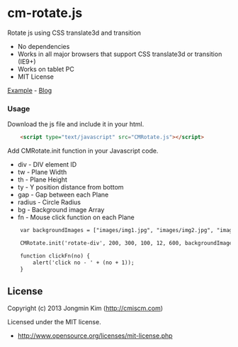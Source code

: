 cm-rotate.js
============

Rotate js using CSS translate3d and transition

 * No dependencies
 * Works in all major browsers that support CSS translate3d or transition (IE9+)
 * Works on tablet PC
 * MIT License
 
[Example](http://work.cmiscm.com/cm-rotate.js/)  -  [Blog](http://blog.cmiscm.com/)



### Usage ###

Download the js file and include it in your html.
```html
    <script type="text/javascript" src="CMRotate.js"></script>
```

Add CMRotate.init function in your Javascript code.
 - div - DIV element ID
 - tw - Plane Width
 - th - Plane Height
 - ty - Y position distance from bottom
 - gap - Gap between each Plane
 - radius - Circle Radius
 - bg - Background image Array
 - fn - Mouse click function on each Plane

```html
    var backgroundImages = ["images/img1.jpg", "images/img2.jpg", "images/img3.jpg", ...];

    CMRotate.init('rotate-div', 200, 300, 100, 12, 600, backgroundImages, clickFn);

    function clickFn(no) {
        alert('click no - ' + (no + 1));
    }
```



## License ###
Copyright (c) 2013 Jongmin Kim (http://cmiscm.com) 

Licensed under the MIT license.

 - http://www.opensource.org/licenses/mit-license.php
